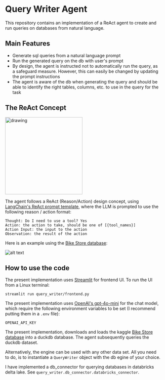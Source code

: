 # Query Writer Agent
This repository contains an implementation of a ReAct agent to create and run queries on databases from natural language. 

## Main Features
- Generate sql queries from a natural language prompt
- Run the generated query on the db with user's prompt
- By design, the agent is instructed not to automatically run the query, as a safeguard measure. However, this can easily be changed by updating the prompt instructions
- The agent is aware of the db when generating the query and should be able to identify the right tables, columns, etc. to use in the query for the task

## The ReAct Concept

<img src="image.png" alt="drawing" width="250"/>

The agent follows a ReAct (Reason/Action) design concept, using [LangChain's ReAct prompt template](https://smith.langchain.com/hub/langchain-ai/react-agent-template), where the LLM is prompted to use the following reason / action format:
```
Thought: Do I need to use a tool? Yes
Action: the action to take, should be one of [{tool_names}]
Action Input: the input to the action
Observation: the result of the action
```

Here is an example using the [Bike Store database](https://www.kaggle.com/datasets/dillonmyrick/bike-store-sample-database):

![alt text](image-1.png)

## How to use the code
The present implementation uses [Streamlit](https://streamlit.io/) for frontend UI. To run the UI from a Linux terminal:

```
streamlit run query_writer/frontend.py
```

The present implementation uses [OpenAI's gpt-4o-mini](https://platform.openai.com/docs/models/gpt-4o-mini) for the chat model, which require the following environment variables to be set (I recommend putting them in a `.env` file):
```
OPENAI_API_KEY
```

The present implementation, downloads and loads the kaggle [Bike Store database](https://www.kaggle.com/datasets/dillonmyrick/bike-store-sample-database) into a duckdb database. The agent subsequently queries the duckdb dataset.

Alternatively, the engine can be used with any other data set. All you need to do, is to instantiate a `QueryWriter` object with the db egine of your choice.

I have implemented a db_connector for querying databases in databricks delta lake. See `query_writer.db_connector.databricks_connector`.





